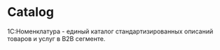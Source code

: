 # Catalog
1С:Номенклатура - единый каталог стандартизированных описаний товаров и услуг в B2B сегменте.
